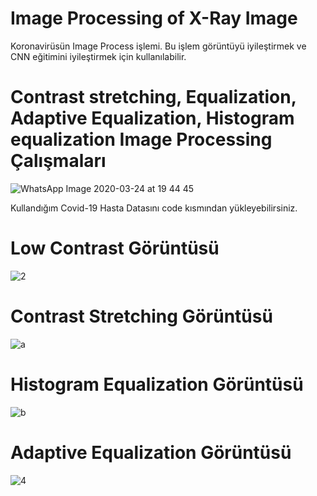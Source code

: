 # Image Processing of X-Ray Image
Koronavirüsün Image Process işlemi. Bu işlem görüntüyü iyileştirmek ve CNN eğitimini iyileştirmek için kullanılabilir.

# Contrast stretching, Equalization, Adaptive Equalization, Histogram equalization Image Processing Çalışmaları

![WhatsApp Image 2020-03-24 at 19 44 45](https://user-images.githubusercontent.com/62892751/77930872-14fc9a00-72b4-11ea-9f2e-586c2e4d5b93.jpeg)

Kullandığım Covid-19 Hasta Datasını code kısmından yükleyebilirsiniz.


# Low Contrast Görüntüsü

![2](https://user-images.githubusercontent.com/62892751/77931651-18dcec00-72b5-11ea-94b6-469f4824d43c.JPG)

# Contrast Stretching Görüntüsü

![a](https://user-images.githubusercontent.com/62892751/77931668-2003fa00-72b5-11ea-952d-50eb225a141b.JPG)

# Histogram Equalization Görüntüsü

![b](https://user-images.githubusercontent.com/62892751/77931681-285c3500-72b5-11ea-88be-652da8937d1d.JPG)

# Adaptive Equalization Görüntüsü

![4](https://user-images.githubusercontent.com/62892751/77931700-301bd980-72b5-11ea-9139-98cf060baa59.JPG)

